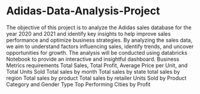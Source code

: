 # Adidas-Data-Analysis-Project

The objective of this project is to analyze the Adidas sales database for the year 2020 and 2021 and identify key insights to help improve sales performance and optimize business strategies.
By analyzing the sales data, we aim to understand factors influencing sales, identify trends, and uncover opportunities for growth. The analysis will be conducted using databricks Notebook to provide an interactive and insightful dashboard.
Business Metrics requirements
Total Sales, Total Profit, Average Price per Unit, and Total Units Sold
Total sales by month
Total sales by state
total sales by region
Total sales by product
Total sales by retailer
Units Sold by Product Category and Gender Type
Top Performing Cities by Profit
